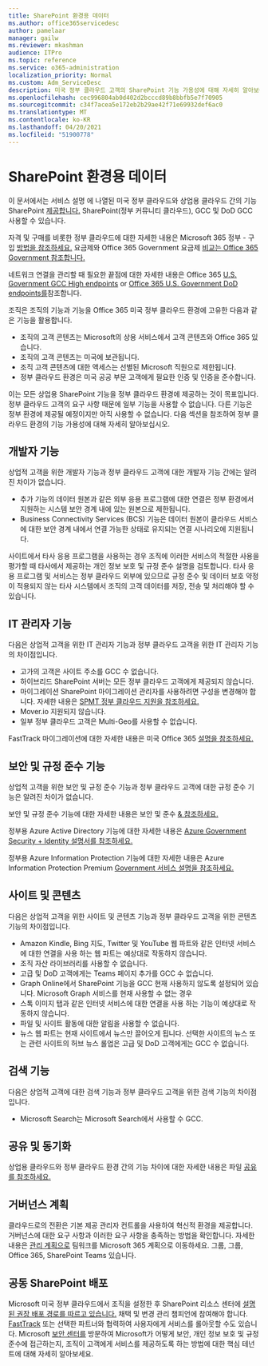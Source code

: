 ```yaml
---
title: SharePoint 환경용 데이터
ms.author: office365servicedesc
author: pamelaar
manager: gailw
ms.reviewer: mkashman
audience: ITPro
ms.topic: reference
ms.service: o365-administration
localization_priority: Normal
ms.custom: Adm_ServiceDesc
description: 미국 정부 클라우드 고객의 SharePoint 기능 가용성에 대해 자세히 알아보습니다.
ms.openlocfilehash: cec996804ab0d402d2bcccd89b8bbfb5e7f70905
ms.sourcegitcommit: c34f7acea5e172eb2b29ae42f71e69932def6ac0
ms.translationtype: MT
ms.contentlocale: ko-KR
ms.lasthandoff: 04/20/2021
ms.locfileid: "51900778"
---
```

# <a name="sharepoint-for-us-government-environments"></a>SharePoint 환경용 데이터

이 문서에서는 서비스 설명 에 나열된 미국 정부 클라우드와 상업용 클라우드 간의 기능 SharePoint [제공합니다.](../../sharepoint-online-service-description/sharepoint-online-service-description.md) SharePoint(정부 커뮤니티 클라우드), GCC 및 DoD GCC 사용할 수 있습니다. 

자격 및 구매를 비롯한 정부 클라우드에 대한 자세한 내용은 Microsoft 365 정부 - 구입 [방법을 참조하세요.](./microsoft-365-government-how-to-buy.md) 요금제와 Office 365 Government 요금제 [비교는 Office 365 Government 참조합니다.](https://www.microsoft.com/microsoft-365/government/compare-office-365-government-plans?rtc=1#EligibilityRequirements)

네트워크 연결을 관리할 때 필요한 끝점에 대한 자세한 내용은 Office 365 [U.S. Government GCC High endpoints](/office365/enterprise/office-365-u-s-government-gcc-high-endpoints#sharepoint-online-and-onedrive-for-business) or [Office 365 U.S. Government DoD endpoints를](/office365/enterprise/office-365-u-s-government-dod-endpoints#sharepoint-online-and-onedrive-for-business)참조합니다.

조직은 조직의 기능과 기능을 Office 365 미국 정부 클라우드 환경에 고유한 다음과 같은 기능을 활용합니다.

-   조직의 고객 콘텐츠는 Microsoft의 상용 서비스에서 고객 콘텐츠와 Office 365 있습니다.
-   조직의 고객 콘텐츠는 미국에 보관됩니다.
-   조직 고객 콘텐츠에 대한 액세스는 선별된 Microsoft 직원으로 제한됩니다.
-   정부 클라우드 환경은 미국 공공 부문 고객에게 필요한 인증 및 인증을 준수합니다.

이는 모든 상업용 SharePoint 기능을 정부 클라우드 환경에 제공하는 것이 목표입니다. 정부 클라우드 고객의 요구 사항 때문에 일부 기능을 사용할 수 없습니다. 다른 기능은 정부 환경에 제공될 예정이지만 아직 사용할 수 없습니다. 다음 섹션을 참조하여 정부 클라우드 환경의 기능 가용성에 대해 자세히 알아보십시오.

## <a name="developer-features"></a>개발자 기능

상업적 고객을 위한 개발자 기능과 정부 클라우드 고객에 대한 개발자 기능 간에는 알려진 차이가 없습니다.

- 추가 기능의 데이터 원본과 같은 외부 응용 프로그램에 대한 연결은 정부 환경에서 지원하는 시스템 보안 경계 내에 있는 원본으로 제한됩니다.
- Business Connectivity Services (BCS) 기능은 데이터 원본이 클라우드 서비스에 대한 보안 경계 내에서 연결 가능한 상태로 유지되는 연결 시나리오에 지원됩니다.

사이트에서 타사 응용 프로그램을 사용하는 경우 조직에 이러한 서비스의 적절한 사용을 평가할 때 타사에서 제공하는 개인 정보 보호 및 규정 준수 설명을 검토합니다. 타사 응용 프로그램 및 서비스는 정부 클라우드 외부에 있으므로 규정 준수 및 데이터 보호 약정이 적용되지 않는 타사 시스템에서 조직의 고객 데이터를 저장, 전송 및 처리해야 할 수 있습니다. 

## <a name="it-admin-features"></a>IT 관리자 기능

다음은 상업적 고객을 위한 IT 관리자 기능과 정부 클라우드 고객을 위한 IT 관리자 기능의 차이점입니다.

- 고가의 고객은 사이트 주소를 GCC 수 없습니다.
- 하이브리드 SharePoint 서버는 모든 정부 클라우드 고객에게 제공되지 않습니다.
- 마이그레이션 SharePoint 마이그레이션 관리자를 사용하려면 구성을 변경해야 합니다. 자세한 내용은 [SPMT 정부 클라우드 지원을 참조하세요.](/sharepointmigration/spmt-install-issues#government-cloud-support)
- Mover.io 지원되지 않습니다.
- 일부 정부 클라우드 고객은 Multi-Geo를 사용할 수 없습니다.

FastTrack 마이그레이션에 대한 자세한 내용은 미국 Office 365 [설명을 참조하세요.](./office-365-us-government.md#data-migrations-performed-by-fasttrack)

## <a name="security-and-compliance-features"></a>보안 및 규정 준수 기능

상업적 고객을 위한 보안 및 규정 준수 기능과 정부 클라우드 고객에 대한 규정 준수 기능은 알려진 차이가 없습니다.

보안 및 규정 준수 기능에 대한 자세한 내용은 보안 및 준수 [& 참조하세요.](../office-365-securitycompliance-center.md)

정부용 Azure Active Directory 기능에 대한 자세한 내용은 [Azure Government Security + Identity 설명서를 참조하세요.](/azure/azure-government/documentation-government-services-securityandidentity#azure-active-directory) 

정부용 Azure Information Protection 기능에 대한 자세한 내용은 Azure Information Protection Premium [Government 서비스 설명을 참조하세요.](/enterprise-mobility-security/solutions/ems-aip-premium-govt-service-description) 

## <a name="sites-and-content"></a>사이트 및 콘텐츠

다음은 상업적 고객을 위한 사이트 및 콘텐츠 기능과 정부 클라우드 고객을 위한 콘텐츠 기능의 차이점입니다.

- Amazon Kindle, Bing 지도, Twitter 및 YouTube 웹 파트와 같은 인터넷 서비스에 대한 연결을 사용 하는 웹 파트는 예상대로 작동하지 않습니다.
- 조직 자산 라이브러리를 사용할 수 없습니다.
- 고급 및 DoD 고객에게는 Teams 페이지 추가를 GCC 수 없습니다.
- Graph Online에서 SharePoint 기능을 GCC 현재 사용하지 않도록 설정되어 있습니다. Microsoft Graph 서비스를 현재 사용할 수 없는 경우
- 스톡 이미지 탭과 같은 인터넷 서비스에 대한 연결을 사용 하는 기능이 예상대로 작동하지 않습니다.
- 파일 및 사이트 활동에 대한 알림을 사용할 수 없습니다.
- 뉴스 웹 파트는 현재 사이트에서 뉴스만 끌어오게 됩니다. 선택한 사이트의 뉴스 또는 관련 사이트의 허브 뉴스 롤업은 고급 및 DoD 고객에게는 GCC 수 없습니다.

## <a name="search-features"></a>검색 기능

다음은 상업적 고객에 대한 검색 기능과 정부 클라우드 고객을 위한 검색 기능의 차이점입니다.

- Microsoft Search는 Microsoft Search에서 사용할 수 GCC.

## <a name="sharing-and-sync"></a>공유 및 동기화

상업용 클라우드와 정부 클라우드 환경 간의 기능 차이에 대한 자세한 내용은 파일 [공유를 참조하세요.](./gcc-high-and-dod.md#file-sharing)

## <a name="plan-for-governance"></a>거버넌스 계획

클라우드로의 전환은 기본 제공 관리자 컨트롤을 사용하여 혁신적 환경을 제공합니다. 거버넌스에 대한 요구 사항과 이러한 요구 사항을 충족하는 방법을 확인합니다. 자세한 내용은 [관리 계획으로](https://resources.techcommunity.microsoft.com/teamwork-governance/) 팀워크를 Microsoft 365 계획으로 이동하세요. 그룹, 그룹, Office 365, SharePoint Teams 있습니다.

## <a name="deploy-sharepoint-for-collaboration"></a>공동 SharePoint 배포

Microsoft 미국 정부 클라우드에서 조직을 설정한 후 SharePoint 리소스 센터에 [설명된 권장 배포 경로를 따르고 있습니다.](https://resources.techcommunity.microsoft.com/resources/SharePoint-adoption/) 채택 및 변경 관리 챔피언에 참여해야 합니다.
[FastTrack](https://www.microsoft.com/fasttrack) 또는 선택한 파트너와 협력하여 사용자에게 서비스를 롤아웃할 수도 있습니다.
Microsoft [보안 센터를](https://www.microsoft.com/trust-center) 방문하여 Microsoft가 어떻게 보안, 개인 정보 보호 및 규정 준수에 접근하는지, 조직이 고객에게 서비스를 제공하도록 하는 방법에 대한 핵심 테넌트에 대해 자세히 알아보세요.
